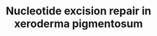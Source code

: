 ---
annotations:
- type: Pathway Ontology
  value: nucleotide excision repair pathway
- type: Disease Ontology
  value: xeroderma pigmentosum
- type: Pathway Ontology
  value: DNA repair pathway
authors:
- Natalieh
- Fehrhart
description: This pathway describes the process of Nucleotide Excision Repair (NER)
  in Xeroderma Pigmentosum (XP).
last-edited: 2021-06-19
organisms:
- Homo sapiens
redirect_from:
- /index.php/Pathway:WP5114
- /instance/WP5114
schema-jsonld:
- '@context': https://schema.org/
  '@id': https://wikipathways.github.io/pathways/WP5114.html
  '@type': Dataset
  creator:
    '@type': Organization
    name: WikiPathways
  description: This pathway describes the process of Nucleotide Excision Repair (NER)
    in Xeroderma Pigmentosum (XP).
  keywords:
  - ''
  - XPC
  - SLX4
  - TFIIS
  - RNA polymerase II
  - CUL4A
  - Histone H2A
  - CUL4B
  - ERCC6
  - POLD3
  - XPG/ERCC4
  - ERCC8 (CSA)
  - POLE4
  - POLD1
  - POLE2
  - POLE3
  - p44/GTF2H2
  - p52/GTF2H4
  - p34 /GTF2H3
  - p62/GTF2H1
  - Histone H3
  - SLX4IP
  - XPB/ERCC3
  - USP7
  - MNAT1
  - RBX1
  - PARP1
  - XPF/ERCC1
  - POLK
  - RAD23B
  - XPE (DDB2)
  - POLE
  - RAD23A
  - CSN (COP9)
  - Histone H4
  - CCNH
  - PCNA
  - RAD18
  - BRCA1
  - UVSSA
  - ERCC6 (CSB)
  - RPA2
  - DDB1
  - XPD/ERCC2
  - TTDA/GTF2H5
  - </br> XPA functions in damage verification step in NER, as well as a molecular
    scaffold to assemble other NER core factors around the DNA damage site</br>Type
    your comment here
  - LIG3
  - 'CDK7 '
  - CETN2
  - RPA1
  - RFC4
  - </br>One of the key roles of XPA is to coordinate the assembly of other NER core
    factors around the DNA damage site before lesion excision
  - RFC5
  - HMGN1
  - RFC2
  - LIG1
  - XRCC1
  - RFC3
  - POLD4
  - CHD1L (ALC1)
  - XPA
  - POLH
  - RFC1
  - XAB2
  - POLD2
  - RPA3
  license: CC0
  name: Nucleotide excision repair in xeroderma pigmentosum
seo: CreativeWork
title: Nucleotide excision repair in xeroderma pigmentosum
wpid: WP5114
---